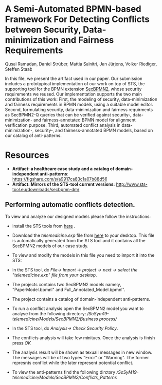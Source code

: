 # A Semi-Automated BPMN-based Framework For Detecting Conflicts between Security, Data-minimization and Fairness Requirements
Qusai Ramadan, Daniel Strüber, Mattia Salnitri, Jan Jürjens, Volker Riediger, Steffen Staab

In this file, we present the artifact used in our paper. Our submission includes
a prototypical implementation of our work on top of STS, the supporting
tool for the BPMN extension [SecBPMN2](http://www.secbpmn.disi.unitn.it/), whose security requirements
we reused. Our implementation supports the two main contributions of this work: First,
the modeling of security, data-minimization and fairness requirements in BPMN models, using
a suitable model editor. Second, formulating security, data-minimization and fairness requirments as SecBPMN2-Q queries 
that can be verified against security-, data-minimization- and fairness-annotated BPMN model for alignment verification purpose.
Third, automated conflict analysis in data-minimization-, security-, and fairness-annotated BPMN models, 
based on our catalog of anti-patterns.

# Resources

* **Artifact: a healthcare case study and a catalog of domain-independent anti-patterns:** https://figshare.com/s/a9917ca83c1a07b88d56
* **Artifact: Mirrors of the STS-tool current versions:** http://www.sts-tool.eu/downloads/secbpmn-dm/

## Performing automatic conflicts detection. 
To view and analyze our designed models please follow the instructions:
* Install the STS tools from [here](http://www.sts-tool.eu/downloads/secbpmn-dm/) .
* Download the *telemedicine.exp* file from [here](https://figshare.com/s/a9917ca83c1a07b88d56) to your desktop. This file is automatically generated from the STS tool and it contains all the SecBPMN2 models of our case study.

* To view and modify the models in this file you need to import it into the STS:
 * In the STS tool, do *File→ Import → project → next → select the "telemedicine.exp" file from your desktop*. 
 * The projects contains two SecBPMN2 models namely, "PaperModel.bpmnl" and Full_Annotated_Model.bpmnl". 
 * The project contains a catalog of domain-independent anti-patterns.
 * To run a conflict analysis open the SecBPMN2 model you want to analyse from the following directory: */SoSym19-telemedicine/Models/SecBPMN2/Business process/*
 * In the STS tool, do *Analysis→ Check Security Policy*. 
 * The conflicts analysis will take few minitues. Once the analysis is finish press *OK*
 * The analysis result will be shown as texuall messages in new window. The messages will be of two types "Error" or "Warning". The former represnts conflict while the later represent potential conflict.
 * To view the anti-patterns find the following dirctory */SoSyM19-telemedicine/Models/SecBPMN2/Conflicts_Patterns*
